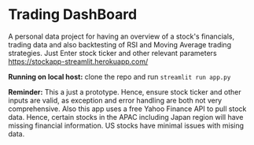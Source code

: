 # Trading DashBoard
A personal data project for having an overview of a stock's financials, trading data and also backtesting of RSI and Moving Average trading strategies. 
Just Enter stock ticker and other relevant parameters
https://stockapp-streamlit.herokuapp.com/

**Running on local host:**
clone the repo and run `streamlit run app.py`


**Reminder:**
This a just a prototype. Hence, ensure stock ticker and other inputs are valid, as exception and error handling are both not very comprehensive.
Also this app uses a free Yahoo Finance API to pull stock data. Hence, certain stocks in the APAC including Japan region will have missing financial information.
US stocks have minimal issues with mising data. 

